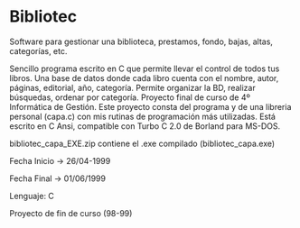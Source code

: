 # Bibliotec
Software para gestionar una biblioteca, prestamos, fondo, bajas, altas, categorías, etc.

Sencillo programa escrito en C que permite llevar el control de todos tus libros. Una base de datos donde cada libro cuenta con el nombre, autor, páginas, editorial, año, categoría.
Permite organizar la BD, realizar búsquedas, ordenar por categoría.
Proyecto final de curso de 4º Informática de Gestión.
Este proyecto consta del programa y de una libreria personal (capa.c) con mis rutinas de programación más utilizadas.
Está escrito en C Ansi, compatible con Turbo C 2.0 de Borland para MS-DOS.

bibliotec_capa_EXE.zip contiene el .exe compilado (bibliotec_capa.exe)


Fecha Inicio -> 26/04-1999

Fecha Final -> 01/06/1999

Lenguaje: C

Proyecto de fin de curso (98-99)
